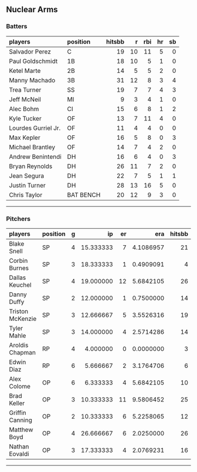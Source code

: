## Nuclear Arms

### Batters

 
|players             |position  | hitsbb|  r| rbi| hr| sb| 
|:-------------------|:---------|------:|--:|---:|--:|--:| 
|Salvador Perez      |C         |     19| 10|  11|  5|  0| 
|Paul Goldschmidt    |1B        |     18| 10|   5|  1|  0| 
|Ketel Marte         |2B        |     14|  5|   5|  2|  0| 
|Manny Machado       |3B        |     31| 12|   8|  3|  4| 
|Trea Turner         |SS        |     19|  7|   7|  4|  3| 
|Jeff McNeil         |MI        |      9|  3|   4|  1|  0| 
|Alec Bohm           |CI        |     15|  6|   8|  1|  2| 
|Kyle Tucker         |OF        |     13|  7|  11|  4|  0| 
|Lourdes Gurriel Jr. |OF        |     11|  4|   4|  0|  0| 
|Max Kepler          |OF        |     16|  5|   8|  0|  3| 
|Michael Brantley    |OF        |     14|  7|   4|  2|  0| 
|Andrew Benintendi   |DH        |     16|  6|   4|  0|  3| 
|Bryan Reynolds      |DH        |     26| 11|   7|  2|  0| 
|Jean Segura         |DH        |     22|  7|   5|  1|  1| 
|Justin Turner       |DH        |     28| 13|  16|  5|  0| 
|Chris Taylor        |BAT BENCH |     20| 12|   9|  3|  0| 


* * *

### Pitchers

 
|players          |position |  g|        ip| er|       era| hitsbb|      whip| so|  w| sv| 
|:----------------|:--------|--:|---------:|--:|---------:|------:|---------:|--:|--:|--:| 
|Blake Snell      |SP       |  4| 15.333333|  7| 4.1086957|     21| 1.3695652| 24|  0|  0| 
|Corbin Burnes    |SP       |  3| 18.333333|  1| 0.4909091|      4| 0.2181818| 30|  1|  0| 
|Dallas Keuchel   |SP       |  4| 19.000000| 12| 5.6842105|     26| 1.3684211| 10|  1|  0| 
|Danny Duffy      |SP       |  2| 12.000000|  1| 0.7500000|     14| 1.1666667| 11|  2|  0| 
|Triston McKenzie |SP       |  3| 12.666667|  5| 3.5526316|     19| 1.5000000| 18|  0|  0| 
|Tyler Mahle      |SP       |  3| 14.000000|  4| 2.5714286|     14| 1.0000000| 22|  1|  0| 
|Aroldis Chapman  |RP       |  4|  4.000000|  0| 0.0000000|      3| 0.7500000| 11|  1|  1| 
|Edwin Diaz       |RP       |  6|  5.666667|  2| 3.1764706|      6| 1.0588235|  7|  1|  2| 
|Alex Colome      |OP       |  6|  6.333333|  4| 5.6842105|     10| 1.5789474|  7|  1|  2| 
|Brad Keller      |OP       |  3| 10.333333| 11| 9.5806452|     25| 2.4193548|  8|  1|  0| 
|Griffin Canning  |OP       |  2| 10.333333|  6| 5.2258065|     12| 1.1612903| 12|  0|  0| 
|Matthew Boyd     |OP       |  4| 26.666667|  6| 2.0250000|     26| 0.9750000| 19|  2|  0| 
|Nathan Eovaldi   |OP       |  3| 17.333333|  4| 2.0769231|     16| 0.9230769| 14|  2|  0| 


* * *


